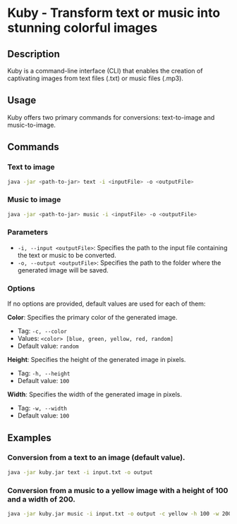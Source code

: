 # Kuby - Transform text or music into stunning colorful images


## Description
Kuby is a command-line interface (CLI) that enables the creation of captivating images from text files (.txt) or music files (.mp3).

## Usage
Kuby offers two primary commands for conversions: text-to-image and music-to-image.

## Commands

### Text to image

```sh
java -jar <path-to-jar> text -i <inputFile> -o <outputFile>
```

### Music to image

```sh
java -jar <path-to-jar> music -i <inputFile> -o <outputFile>
```

### Parameters

- `-i, --input <outputFile>`: Specifies the path to the input file containing the text or music to be converted.
- `-o, --output <outputFile>`: Specifies the path to the folder where the generated image will be saved.

### Options
If no options are provided, default values are used for each of them:

**Color**: Specifies the primary color of the generated image.

- Tag: `-c, --color`
- Values: `<color> [blue, green, yellow, red, random]`
- Default value: `random`

**Height**: Specifies the height of the generated image in pixels.

- Tag: `-h, --height`
- Default value: `100`

**Width**: Specifies the width of the generated image in pixels.

- Tag: `-w, --width`
- Default value: `100`

## Examples

### Conversion from a text to an image (default value).
```sh
java -jar kuby.jar text -i input.txt -o output
```
### Conversion from a music to a yellow image with a height of 100 and a width of 200.

```sh
java -jar kuby.jar music -i input.txt -o output -c yellow -h 100 -w 200
```
